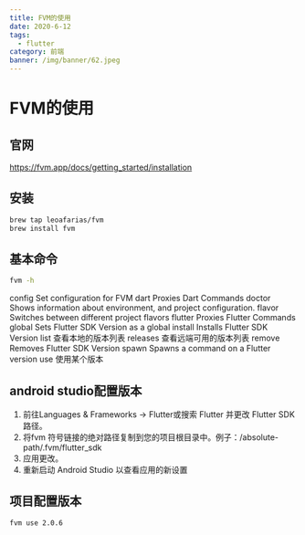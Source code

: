 ```yaml
---
title: FVM的使用
date: 2020-6-12
tags:
  - flutter
category: 前端
banner: /img/banner/62.jpeg
---
```


# FVM的使用

## 官网
https://fvm.app/docs/getting_started/installation

## 安装
```bash
brew tap leoafarias/fvm
brew install fvm
```

## 基本命令
```bash
fvm -h
```

config     Set configuration for FVM
  dart       Proxies Dart Commands
  doctor     Shows information about environment, and project configuration.
  flavor     Switches between different project flavors
  flutter    Proxies Flutter Commands
  global     Sets Flutter SDK Version as a global
  install    Installs Flutter SDK Version
  list       查看本地的版本列表
  releases   查看远端可用的版本列表
  remove     Removes Flutter SDK Version
  spawn      Spawns a command on a Flutter version
  use        使用某个版本



## android studio配置版本
1. 前往Languages & Frameworks -> Flutter或搜索 Flutter 并更改 Flutter SDK 路径。
2. 将fvm 符号链接的绝对路径复制到您的项目根目录中。例子：/absolute-path/.fvm/flutter_sdk
3. 应用更改。
4. 重新启动 Android Studio 以查看应用的新设置

## 项目配置版本
```bash
fvm use 2.0.6
```
